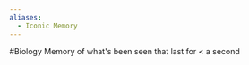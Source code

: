 ```yaml
---
aliases:
  - Iconic Memory
---
```

#Biology
Memory of what's been seen that last for $\displaystyle <$ a second